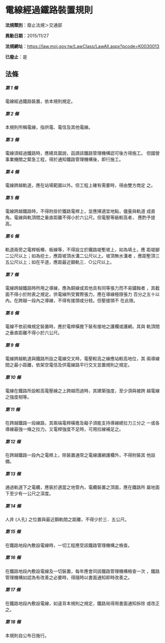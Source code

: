 # 電線經過鐵路裝置規則

**法規類別**：廢止法規＞交通部

**異動日期**：2015/11/27  

**法規網址**：https://law.moj.gov.tw/LawClass/LawAll.aspx?pcode=K0030013

**已廢止**：是



## 法條
##### 第 1 條
電線經過鐵路裝置，依本規則規定。

##### 第 2 條
本規則所稱電線，指供電、電信及其他電線。

##### 第 3 條
電線須經過鐵路時，應繕具圖說，函請該鐵路管理機構認可後方得施工。
但國營事業機關之緊急工程，得於通知鐵路管理機構後，即行施工。

##### 第 4 條
電線跨越軌道，應在站場範圍以外。但工程上確有需要時，得由雙方商定
之。

##### 第 5 條
電線跨越鐵路時，不得附掛於鐵路電桿上，並應擇適宜地點，儘量與軌道
成直角。電線與軌頂間之垂直距離不得小於六公尺。但電壓等級較高者，
應酌予提高。

##### 第 6 條
軌道兩旁之電桿板樁、板線等，不得設立於鐵路堤塹坡上，如為填土，應
距堤腳二公尺以上；如為挖土，應距坡頂水溝二公尺以上。坡頂無水溝者
，應距塹頂三五公尺以上；如在平道，應距最近鋼軌三．○公尺以上。

##### 第 7 條
電線跨越鐵路時所用之導線，應為銅線或其他具有同等張力而不易鏽蝕者
，其截面不得小於附表之規定。供電線所受實際張力，應在導線極限張力
百分之五十以內。在跨越一段內之導線，不得有接頭或分枝。但壓接頭不
在此限。

##### 第 8 條
電線不依前條規定裝置時，應於電桿橫擔下裝有接地之護欄或護網。其與
軌頂間之垂直距離不得小於六公尺。

##### 第 9 條
電線跨越軌道與鐵路所設之電線交叉時，電壓較高之線應站較高地位，其
兩導線間之最小距離，依架空電信及供電線路平行交叉並置規則之規定。

##### 第 10 條
電線在鐵路所設較高電壓線之上跨越而過時，其建築強度，至少須與被跨
越電線之強度相等。

##### 第 11 條
在跨越鐵路一段線路，其兩端電桿橫擔及礙子須能支持導線總拉力三分之
一或各導線最強一條之拉力。又電桿強度不足時，可用拉線補足之。

##### 第 12 條
在跨越鐵路一段內之電桿上，除裝置通常之電線護網護欄外，不得附裝其
他設備。

##### 第 13 條
通過軌道下之電纜，應裝於適當之地管內，電纜裝置之頂面，應在鐵路所
屬地面下至少有一公尺之深度。

##### 第 14 條
人井 (人孔) 之位置與最近鋼軌間之距離，不得少於三．五公尺。

##### 第 15 條
在鐵路地段內敷設電線時，一切工程應受該鐵路管理機構之檢查。

##### 第 16 條
在鐵路地段內敷設電線及一切裝置，每年應會同該鐵路管理機構檢查一次
，鐵路管理機構如認為有改善之必要時，得隨時以書面通知即時改善之。

##### 第 17 條
在鐵路地段內敷設電線，如違背本規則之規定，鐵路局得用書面通知拆除
或改正之。

##### 第 18 條
本規則自公布日施行。


